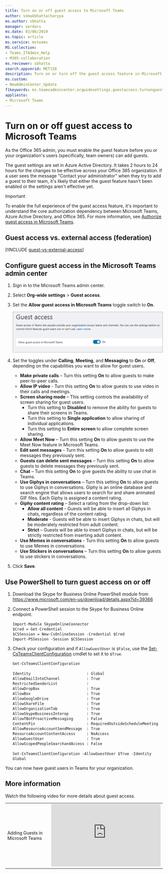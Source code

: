 ```yaml
---
title: Turn on or off guest access to Microsoft Teams
author: somakbhattacharyya
ms.author: sbhatta
manager: serdars
ms.date: 03/06/2019
ms.topic: article
ms.service: msteams
MS.collection: 
- Teams_ITAdmin_Help
- M365-collaboration
ms.reviewer: sbhatta
search.appverid: MET150
description: Turn on or turn off the guest access feature in Microsoft Teams.
ms.custom:
- NewAdminCenter_Update
f1keywords: ms.teamsadmincenter.orgwidesettings.guestaccess.turnonguestaccessarticle
appliesto: 
- Microsoft Teams
---
```


Turn on or off guest access to Microsoft Teams
======================================

As the Office 365 admin, you must enable the guest feature before you or your organization's users (specifically, team owners) can add guests. 

The guest settings are set in Azure Active Directory. It takes 2 hours to 24 hours for the changes to be effective across your Office 365 organization. If a user sees the message "Contact your administrator" when they try to add a guest to their team, it's likely that either the guest feature hasn't been enabled or the settings aren't effective yet.

> [!IMPORTANT]
> To enable the full experience of the guest access feature, it's important to understand the core authorization dependency between Microsoft Teams, Azure Active Directory, and Office 365. For more information, see [Authorize guest access in Microsoft Teams](Teams-dependencies.md).

## Guest access vs. external access (federation)

[!INCLUDE [guest-vs-external-access](includes/guest-vs-external-access.md)]

## Configure guest access in the Microsoft Teams admin center

1.	Sign in to the Microsoft Teams admin center.

2.	Select **Org-wide settings** > **Guest access**.

3. Set the **Allow guest access in Microsoft Teams** toggle switch to **On**.

    ![Allow guest access switch set to On ](media/set-up-guests-image1.png)

4.	Set the toggles under **Calling**, **Meeting**, and **Messaging** to **On** or **Off**, depending on the capabilities you want to allow for guest users.

    - **Make private calls** – Turn this setting **On** to allow guests to make peer-to-peer calls.
    - **Allow IP video** - Turn this setting **On** to allow guests to use video in their calls and meetings.
    - **Screen sharing mode** – This setting controls the availability of screen sharing for guest users. 
       - Turn this setting to **Disabled** to remove the ability for guests to share their screens in Teams. 
       - Turn this setting to **Single application** to allow sharing of individual applications. 
       - Turn this setting to **Entire screen** to allow complete screen sharing.
    - **Allow Meet Now** – Turn this setting **On** to allow guests to use the Meet Now feature in Microsoft Teams.
    - **Edit sent messages** - Turn this setting **On** to allow guests to edit messages they previously sent.
    - **Guests can delete sent messages** – Turn this setting **On** to allow guests to delete messages they previously sent.
    - **Chat** – Turn this setting **On** to give guests the ability to use chat in Teams.
    - **Use Giphys in conversations** – Turn this setting **On** to allow guests to use Giphys in conversations. Giphy is an online database and search engine that allows users to search for and share animated GIF files. Each Giphy is assigned a content rating.
    - **Giphy content rating** –  Select a rating from the drop-down list:
       - **Allow all content** - Guests will be able to insert all Giphys in chats, regardless of the content rating.
       - **Moderate** - Guests will be able to insert Giphys in chats, but will be moderately restricted from adult content.
       - **Strict** – Guests will be able to insert Giphys in chats, but will be strictly restricted from inserting adult content.
    - **Use Memes in conversations** - Turn this setting **On** to allow guests to use Memes in conversations.
    - **Use Stickers in conversations** – Turn this setting **On** to allow guests to use stickers in conversations. 


5.	Click **Save**.

## Use PowerShell to turn guest access on or off

1.	Download the Skype for Business Online PowerShell module from https://www.microsoft.com/en-us/download/details.aspx?id=39366
 
2.	Connect a PowerShell session to the Skype for Business Online endpoint.

    ```
    Import-Module SkypeOnlineConnector
    $Cred = Get-Credential
    $CSSession = New-CsOnlineSession -Credential $Cred
    Import-PSSession -Session $CSSession
    ```
3.	Check your configuration and if `AllowGuestUser` is `$False`, use the [Set-CsTeamsClientConfiguration](https://docs.microsoft.com/powershell/module/skype/set-csteamsclientconfiguration?view=skype-ps) cmdlet to set it to `$True`.

    ```
    Get-CsTeamsClientConfiguration

    Identity                         : Global
    AllowEmailIntoChannel            : True
    RestrictedSenderList             :
    AllowDropBox                     : True
    AllowBox                         : True
    AllowGoogleDrive                 : True
    AllowShareFile                   : True
    AllowOrganizationTab             : True
    AllowSkypeBusinessInterop        : True
    AllowTBotProactiveMessaging      : False
    ContentPin                       : RequiredOutsideScheduleMeeting
    AllowResourceAccountSendMessage  : True
    ResourceAccountContentAccess     : NoAccess
    AllowGuestUser                   : True
    AllowScopedPeopleSearchandAccess : False
    
    Set-CsTeamsClientConfiguration -AllowGuestUser $True -Identity Global
    ```
You can now have guest users in Teams for your organization.

## More information

Watch the following video for more details about guest access.

|  |  |
|---------|---------|
| Adding Guests in Microsoft Teams   | <iframe width="350" height="200" src="https://www.youtube.com/embed/1daMBDyBLZc" frameborder="0" allowfullscreen></iframe>   | 
